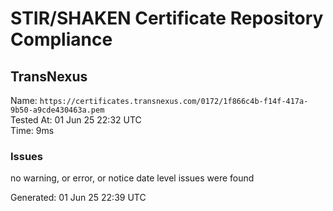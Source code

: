 # STIR/SHAKEN Certificate Repository Compliance

## TransNexus

Name: `https://certificates.transnexus.com/0172/1f866c4b-f14f-417a-9b50-a9cde430463a.pem`\
Tested At: 01 Jun 25 22:32 UTC\
Time: 9ms

### Issues

no warning, or error, or notice date level issues were found

Generated: 01 Jun 25 22:39 UTC